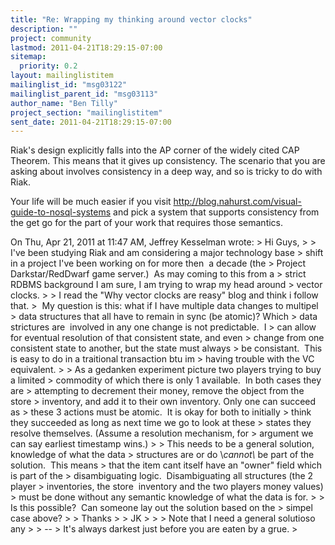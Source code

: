 ```yaml
---
title: "Re: Wrapping my thinking around vector clocks"
description: ""
project: community
lastmod: 2011-04-21T18:29:15-07:00
sitemap:
  priority: 0.2
layout: mailinglistitem
mailinglist_id: "msg03122"
mailinglist_parent_id: "msg03113"
author_name: "Ben Tilly"
project_section: "mailinglistitem"
sent_date: 2011-04-21T18:29:15-07:00
---
```



Riak's design explicitly falls into the AP corner of the widely cited
CAP Theorem. This means that it gives up consistency. The scenario
that you are asking about involves consistency in a deep way, and so
is tricky to do with Riak.

Your life will be much easier if you visit
http://blog.nahurst.com/visual-guide-to-nosql-systems and pick a
system that supports consistency from the get go for the part of your
work that requires those semantics.

On Thu, Apr 21, 2011 at 11:47 AM, Jeffrey Kesselman  wrote:
&gt; Hi Guys,
&gt;
&gt; I've been studying Riak and am considering a major technology base
&gt; shift in a project I've been working on for more then  a decade (the
&gt; Project Darkstar/RedDwarf game server.)  As may coming to this from a
&gt; strict RDBMS background I am sure, I am trying to wrap my head around
&gt; vector clocks.
&gt;
&gt; I read the "Why vector clocks are reasy" blog and think i follow that.
&gt;  My question is this: what if I have multiple data changes to multipel
&gt; data structures that all have to remain in sync (be atomic)? Which
&gt; data strictures are  involved in any one change is not predictable.  I
&gt; can allow for eventual resolution of that consistent state, and even
&gt; change from one consistent state to another, but the state must always
&gt; be consistant.  This is easy to do in a traitional transaction btu im
&gt; having trouble with the VC equivalent.
&gt;
&gt; As a gedanken experiment picture two players trying to buy a limited
&gt; commodity of which there is only 1 available.  In both cases they are
&gt; attempting to decrement their money, remove the object from the store
&gt; inventory, and add it to their own inventory. Only one can succeed as
&gt; these 3 actions must be atomic.  It is okay for both to initially
&gt; think they succeeded as long as next time we go to look at these
&gt; states they resolve themselves. (Assume a resolution mechanism, for
&gt; argument we can say earliest timestamp wins.)
&gt;
&gt; This needs to be a general solution, knowledge of what the data
&gt; structures are or do \\*cannot\\* be part of the solution.  This means
&gt; that the item cant itself have an "owner" field which is part of the
&gt; disambiguating logic.  Disambiguating all structures (the 2 player
&gt; inventories, the store  inventory and the two players money values)
&gt; must be done without any semantic knowledge of what the data is for.
&gt;
&gt; Is this possible?  Can someone lay out the solution based on the
&gt; simpel case above?
&gt;
&gt; Thanks
&gt;
&gt; JK
&gt;
&gt;
&gt; Note that I need a general solutioso any
&gt;
&gt; --
&gt; It's always darkest just before you are eaten by a grue.
&gt;
